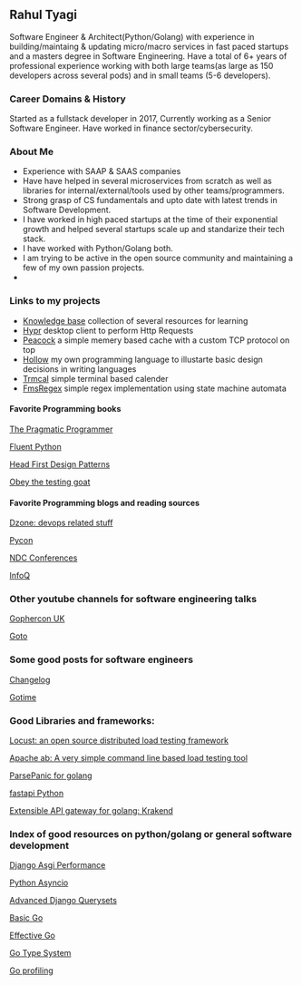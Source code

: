 ## Rahul Tyagi
Software Engineer & Architect(Python/Golang) with experience in building/maintaing & updating micro/macro services in fast paced startups and a masters degree in Software Engineering. 
Have a total of 6+ years of professional experience working with both large teams(as large as 150 developers across several pods) and in small teams (5-6 developers).

### Career Domains & History
Started as a fullstack developer in 2017, Currently working as a Senior Software Engineer. Have worked in finance sector/cybersecurity.

### About Me
- Experience with SAAP & SAAS companies
- Have have helped in several microservices from scratch as well as libraries for internal/external/tools used by other teams/programmers.
- Strong grasp of CS fundamentals and upto date with latest trends in Software Development.
- I have worked in high paced startups at the time of their exponential growth and helped several startups scale up and standarize their tech stack.
- I have worked with Python/Golang both.
- I am trying to be active in the open source community and maintaining a few of my own passion projects.
- 

### Links to my projects
- [Knowledge base](https://github.com/dropdevrahul/knowledge-base) collection of several resources for learning
- [Hypr](https://github.com/dropdevrahul/hypr) desktop client to perform Http Requests
- [Peacock](https://github.com/dropdevrahul/peacock) a simple memery based cache with a custom TCP protocol on top
- [Hollow](https://github.com/dropdevrahul/hollow) my own programming language to illustarte basic design decisions in writing languages
- [Trmcal](https://github.com/dropdevrahul/termcal) simple terminal based calender
- [FmsRegex](https://github.com/dropdevrahul/fmsregex) simple regex implementation using state machine automata

#### Favorite Programming books

[The Pragmatic Programmer](https://www.oreilhttps://dropdevrahul.github.io/ly.com/library/view/the-pragmatic-programmer/9780135956977/)

[Fluent Python](https://www.oreilly.com/library/view/fluent-python/9781491946237/)

[Head First Design Patterns](https://www.oreilly.com/library/view/head-first-design/0596007124/)

[Obey the testing goat](https://www.obeythetestinggoat.com/)

#### Favorite Programming blogs and reading sources

[Dzone: devops related stuff](https://dzone.com/)

[Pycon](https://pycon.org/)

[NDC Conferences](https://www.youtube.com/channel/UCTdw38Cw6jcm0atBPA39a0Q)

[InfoQ](https://www.youtube.com/channel/UCkQX1tChV7Z7l1LFF4L9j_g)

### Other youtube channels for software engineering talks

[Gophercon UK](https://www.youtube.com/channel/UC9ZNrGdT2aAdrNbX78lbNlQ)

[Goto](https://www.youtube.com/c/GotoConferences/featured)

### Some good posts for software engineers

[Changelog](https://podcasts.google.com/feed/aHR0cHM6Ly9jaGFuZ2Vsb2cuY29tL3BvZGNhc3QvZmVlZA?sa=X&ved=2ahUKEwiUjMKY5fbyAhUo2zgGHcLHB94Q9sEGegQIARAD)

[Gotime](https://podcasts.google.com/feed/aHR0cHM6Ly9jaGFuZ2Vsb2cuY29tL2dvdGltZS9mZWVk?sa=X&ved=2ahUKEwiUjMKY5fbyAhUo2zgGHcLHB94Q9sEGegQIARAC)


### Good Libraries and frameworks:

[Locust: an open source distributed load testing framework](https://docs.locust.io/en/stable/what-is-locust.html)

[Apache ab: A very simple command line based load testing tool](https://httpd.apache.org/docs/2.4/programs/ab.html)

[ParsePanic for golang](https://github.com/maruel/panicparse)

[fastapi Python](https://github.com/tiangolo/fastapi)

[Extensible API gateway for golang: Krakend](https://github.com/krakendio/krakend-ce)


### Index of good resources on python/golang or general software development

[Django Asgi Performance](https://arunrocks.com/a-guide-to-asgi-in-django-30-and-its-performance/)

[Python Asyncio](https://youtu.be/F19R_M4Nay4)

[Advanced Django Querysets](https://youtu.be/5y7vU52jOiQ)

[Basic Go](https://www.youtube.com/c/GolangDojo)

[Effective Go](https://go.dev/doc/effective_go)

[Go Type System](https://go101.org/article/type-system-overview.html)

[Go profiling](https://youtu.be/nok0aYiGiYA)



